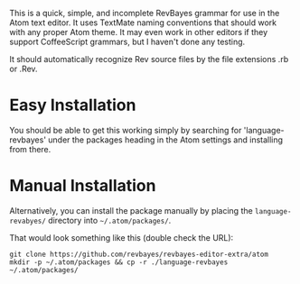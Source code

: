 This is a quick, simple, and incomplete RevBayes grammar for use in the Atom text editor. It uses TextMate naming conventions that should work with any proper Atom theme. It may even work in other editors if they support CoffeeScript grammars, but I haven't done any testing.

It should automatically recognize Rev source files by the file extensions .rb or .Rev.

# Easy Installation

You should be able to get this working simply by searching for 'language-revbayes' under the packages heading in the Atom settings and installing from there.

# Manual Installation

Alternatively, you can install the package manually by placing the `language-revabyes/` directory into `~/.atom/packages/`.

That would look something like this (double check the URL):
```
git clone https://github.com/revbayes/revbayes-editor-extra/atom
mkdir -p ~/.atom/packages && cp -r ./language-revbayes ~/.atom/packages/
```
